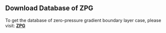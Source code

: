 ## Download Database of ZPG
To get the database of zero-pressure gradient boundary layer case, please visit:
[**ZPG**](https://kth-my.sharepoint.com/:f:/g/personal/yuningw_ug_kth_se/Er73fuEhyOpFmRDYyIogEFkBQD2SxQVZ7AAvPrmpAB87OA?e=RXCJUk) 
